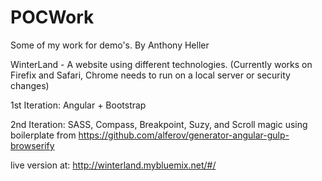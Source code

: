 # POCWork
Some of my work for demo's. By Anthony Heller


WinterLand -
A website using different technologies.
(Currently works on Firefix and Safari, Chrome needs to run on a local server or security changes)

1st Iteration: Angular + Bootstrap

2nd Iteration: SASS, Compass, Breakpoint, Suzy, and Scroll magic
using boilerplate from https://github.com/alferov/generator-angular-gulp-browserify

live version at: http://winterland.mybluemix.net/#/